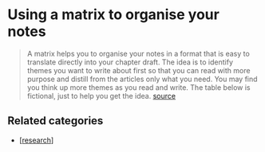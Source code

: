 # Using a matrix to organise your notes

> A matrix helps you to organise your notes in a format that is easy to translate directly into your chapter draft. The idea is to identify themes you want to write about first so that you can read with more purpose and distill from the articles only what you need. You may find you think up more themes as you read and write. The table below is fictional, just to help you get the idea. [source](https://sites.google.com/site/twblacklinemasters/using-a-matrix-to-organise-your-notes-for-faster-writing)

## Related categories

- [[research]]




[//begin]: # "Autogenerated link references for markdown compatibility"
[research]: research "Research"
[//end]: # "Autogenerated link references"
